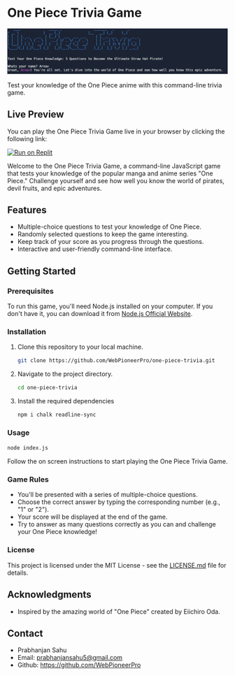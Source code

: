 # One Piece Trivia Game

![Game Screenshot](game_screenshot.png)

Test your knowledge of the One Piece anime with this command-line trivia game.

## Live Preview

You can play the One Piece Trivia Game live in your browser by clicking the following link:

[![Run on Replit](https://replit.com/badge/github/WebPioneerPro/one-piece-trivia)](https://replit.com/@prabhanjansahu5/onePieceTrivia?embed=1&output=1)

Welcome to the One Piece Trivia Game, a command-line JavaScript game that tests your knowledge of the popular manga and anime series "One Piece." Challenge yourself and see how well you know the world of pirates, devil fruits, and epic adventures.

## Features

- Multiple-choice questions to test your knowledge of One Piece.
- Randomly selected questions to keep the game interesting.
- Keep track of your score as you progress through the questions.
- Interactive and user-friendly command-line interface.

## Getting Started

### Prerequisites

To run this game, you'll need Node.js installed on your computer. If you don't have it, you can download it from [Node.js Official Website](https://nodejs.org/).

### Installation

1. Clone this repository to your local machine.

   ```bash
   git clone https://github.com/WebPioneerPro/one-piece-trivia.git
   ```
2. Navigate to the project directory.
   
   ```bash
   cd one-piece-trivia
   ```
3. Install the required dependencies

   ```bash
   npm i chalk readline-sync
   ```
   
### Usage

   ```bash
   node index.js
   ```
   Follow the on screen instructions to start playing the One Piece Trivia Game.
   
### Game Rules

- You'll be presented with a series of multiple-choice questions.
- Choose the correct answer by typing the corresponding number (e.g., "1" or "2").
- Your score will be displayed at the end of the game.
- Try to answer as many questions correctly as you can and challenge your One Piece knowledge!
  
### License

This project is licensed under the MIT License - see the [LICENSE.md](LICENSE) file for details.

## Acknowledgments

- Inspired by the amazing world of "One Piece" created by Eiichiro Oda.

## Contact

- Prabhanjan Sahu
- Email: prabhanjansahu5@gmail.com
- Github: https://github.com/WebPioneerPro


